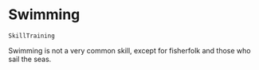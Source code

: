 # Swimming

`SkillTraining`

Swimming is not a very common skill, except for fisherfolk and those who sail the seas.